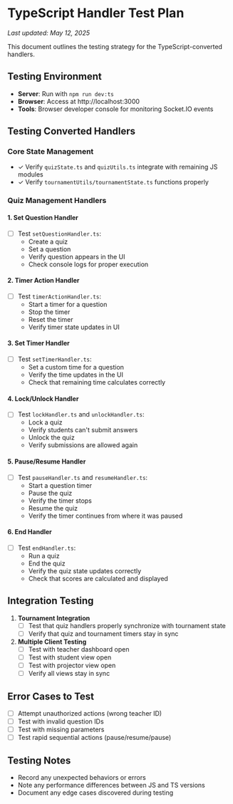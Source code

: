 # TypeScript Handler Test Plan

*Last updated: May 12, 2025*

This document outlines the testing strategy for the TypeScript-converted handlers.

## Testing Environment

- **Server**: Run with `npm run dev:ts`
- **Browser**: Access at http://localhost:3000
- **Tools**: Browser developer console for monitoring Socket.IO events

## Testing Converted Handlers

### Core State Management
- ✓ Verify `quizState.ts` and `quizUtils.ts` integrate with remaining JS modules
- ✓ Verify `tournamentUtils/tournamentState.ts` functions properly

### Quiz Management Handlers

#### 1. Set Question Handler
- [ ] Test `setQuestionHandler.ts`:
  - Create a quiz
  - Set a question
  - Verify question appears in the UI
  - Check console logs for proper execution

#### 2. Timer Action Handler
- [ ] Test `timerActionHandler.ts`:
  - Start a timer for a question
  - Stop the timer
  - Reset the timer
  - Verify timer state updates in UI

#### 3. Set Timer Handler
- [ ] Test `setTimerHandler.ts`:
  - Set a custom time for a question
  - Verify the time updates in the UI
  - Check that remaining time calculates correctly

#### 4. Lock/Unlock Handler
- [ ] Test `lockHandler.ts` and `unlockHandler.ts`:
  - Lock a quiz
  - Verify students can't submit answers
  - Unlock the quiz
  - Verify submissions are allowed again

#### 5. Pause/Resume Handler
- [ ] Test `pauseHandler.ts` and `resumeHandler.ts`:
  - Start a question timer
  - Pause the quiz
  - Verify the timer stops
  - Resume the quiz
  - Verify the timer continues from where it was paused

#### 6. End Handler
- [ ] Test `endHandler.ts`:
  - Run a quiz
  - End the quiz
  - Verify the quiz state updates correctly
  - Check that scores are calculated and displayed

## Integration Testing

1. **Tournament Integration**
   - [ ] Test that quiz handlers properly synchronize with tournament state
   - [ ] Verify that quiz and tournament timers stay in sync

2. **Multiple Client Testing**
   - [ ] Test with teacher dashboard open
   - [ ] Test with student view open
   - [ ] Test with projector view open
   - [ ] Verify all views stay in sync

## Error Cases to Test

- [ ] Attempt unauthorized actions (wrong teacher ID)
- [ ] Test with invalid question IDs
- [ ] Test with missing parameters
- [ ] Test rapid sequential actions (pause/resume/pause)

## Testing Notes

- Record any unexpected behaviors or errors
- Note any performance differences between JS and TS versions
- Document any edge cases discovered during testing
